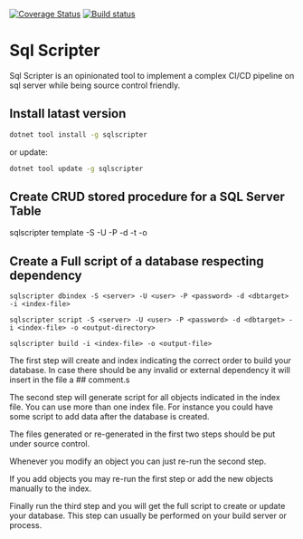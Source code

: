 
[![Coverage Status](https://coveralls.io/repos/github/aseduto/sqlscript/badge.svg?branch=master)](https://coveralls.io/github/aseduto/sqlscript?branch=master) [![Build status](https://ci.appveyor.com/api/projects/status/6qbt7d22pwut27t6?svg=true)](https://ci.appveyor.com/project/aseduto/sqlscript)


# Sql Scripter

Sql Scripter is an opinionated tool to implement a complex CI/CD pipeline on sql server while being source control friendly.

## Install latast version

```bash
dotnet tool install -g sqlscripter
```

or update:

```bash
dotnet tool update -g sqlscripter
```

## Create CRUD stored procedure for a SQL Server Table
sqlscripter template -S <server> -U <user> -P <password> -d <dbtarget> -t <table-name>  -o <output-directory>

## Create a Full script of a database respecting dependency

```
sqlscripter dbindex -S <server> -U <user> -P <password> -d <dbtarget> -i <index-file> 
```

```
sqlscripter script -S <server> -U <user> -P <password> -d <dbtarget> -i <index-file> -o <output-directory>
```

```
sqlscripter build -i <index-file> -o <output-file>
```

The first step will create and index indicating the correct order to build your database.
In case there should be any invalid or external dependency it will insert in the file a ## comment.s


The second step will generate script for all objects indicated in the index file. You can use more than one index file. For instance you could have some script to add data after the database is created.

The files generated or re-generated in the first two steps should be put under source control.

Whenever you modify an object you can just re-run the second step.

If you add objects you may re-run the first step or add the new objects manually to the index.

Finally run the third step and you will get the full script to create or update your database. This step can usually be performed on your build server or process.

## 

